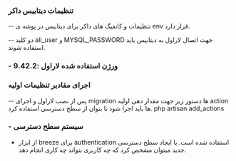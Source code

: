 ### تنظیمات دیتابیس داکر
-- تنظیمات و کانفیگ های داکر برای  دیتابیس در پوشه ی env قرار دارد.

-- دو کلید ali_user و MYSQL_PASSWORD جهت اتصال لاراول به دیتابیس باید استفاده شوند.

### - ورژن استفاده شده لاراول :‌9.42.2 


### اجرای مقادیر تنظیمات اولیه
-- پس از نصب لاراول و اجرای migration ها دستور زیر جهت مقدار دهی اولیه action ها باید اجرا شود تا بتوان از سطح دسترسی استفاده کرد.
php artisan add_actions

### - سیستم سطح دسترسی
 - از ابزار breeze برای authentication استفاده شده است.
با ایجاد سطح دسترسی جدید میتوان مشخص کرد که چه کاربری بتواند چه کاری انجام دهد.
